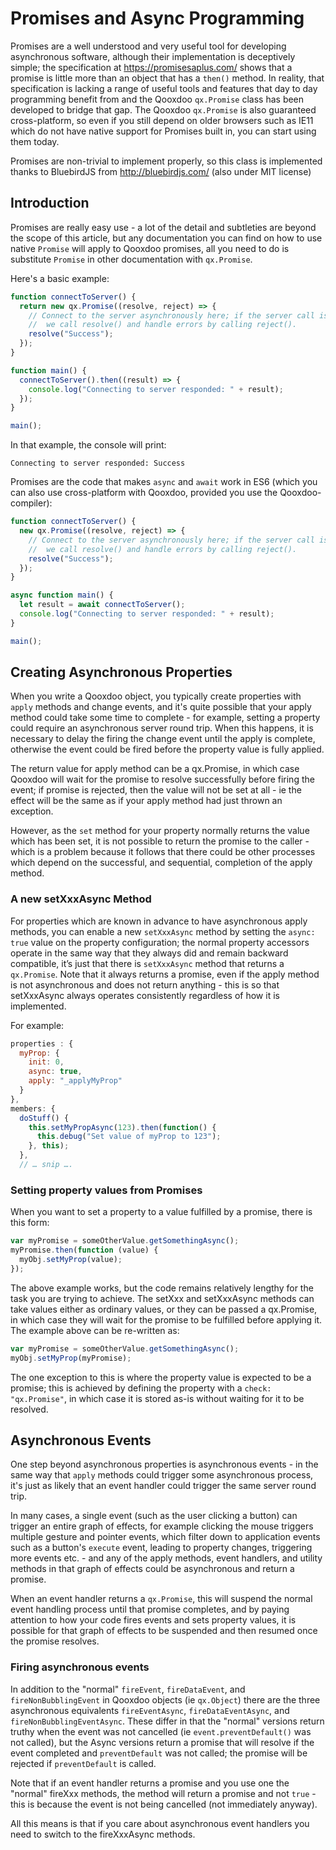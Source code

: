 # Promises and Async Programming

Promises are a well understood and very useful tool for developing asynchronous
software, although their implementation is deceptively simple; the specification
at <https://promisesaplus.com/> shows that a promise is little more than an
object that has a `then()` method. In reality, that specification is lacking a
range of useful tools and features that day to day programming benefit from and
the Qooxdoo `qx.Promise` class has been developed to bridge that gap. The
Qooxdoo `qx.Promise` is also guaranteed cross-platform, so even if you still
depend on older browsers such as IE11 which do not have native support for
Promises built in, you can start using them today.

Promises are non-trivial to implement properly, so this class is implemented
thanks to BluebirdJS from <http://bluebirdjs.com/> (also under MIT license)

## Introduction

Promises are really easy use - a lot of the detail and subtleties are beyond the
scope of this article, but any documentation you can find on how to use native
`Promise` will apply to Qooxdoo promises, all you need to do is substitute
`Promise` in other documentation with `qx.Promise`.

Here's a basic example:

```javascript
function connectToServer() {
  return new qx.Promise((resolve, reject) => {
    // Connect to the server asynchronously here; if the server call is successful,
    //  we call resolve() and handle errors by calling reject().
    resolve("Success");
  });
}

function main() {
  connectToServer().then((result) => {
    console.log("Connecting to server responded: " + result);
  });
}

main();
```

In that example, the console will print:

```
Connecting to server responded: Success
```

Promises are the code that makes `async` and `await` work in ES6 (which you can
also use cross-platform with Qooxdoo, provided you use the Qooxdoo-compiler):

```javascript
function connectToServer() {
  new qx.Promise((resolve, reject) => {
    // Connect to the server asynchronously here; if the server call is successful,
    //  we call resolve() and handle errors by calling reject().
    resolve("Success");
  });
}

async function main() {
  let result = await connectToServer();
  console.log("Connecting to server responded: " + result);
}

main();
```

## Creating Asynchronous Properties

When you write a Qooxdoo object, you typically create properties with `apply`
methods and change events, and it's quite possible that your apply method could
take some time to complete - for example, setting a property could require an
asynchronous server round trip. When this happens, it is necessary to delay the
firing the change event until the apply is complete, otherwise the event could
be fired before the property value is fully applied.

The return value for apply method can be a qx.Promise, in which case Qooxdoo
will wait for the promise to resolve successfully before firing the event; if
promise is rejected, then the value will not be set at all - ie the effect will
be the same as if your apply method had just thrown an exception.

However, as the `set` method for your property normally returns the value which
has been set, it is not possible to return the promise to the caller - which is
a problem because it follows that there could be other processes which depend on
the successful, and sequential, completion of the apply method.

### A new setXxxAsync Method

For properties which are known in advance to have asynchronous apply methods,
you can enable a new `setXxxAsync` method by setting the `async: true` value on
the property configuration; the normal property accessors operate in the same
way that they always did and remain backward compatible, it’s just that there is
`setXxxAsync` method that returns a `qx.Promise`. Note that it always returns a
promise, even if the apply method is not asynchronous and does not return
anything - this is so that setXxxAsync always operates consistently regardless
of how it is implemented.

For example:

```javascript
properties : {
  myProp: {
    init: 0,
    async: true,
    apply: "_applyMyProp"
  }
},
members: {
  doStuff() {
    this.setMyPropAsync(123).then(function() {
      this.debug("Set value of myProp to 123");
    }, this);
  },
  // … snip ….
```

### Setting property values from Promises

When you want to set a property to a value fulfilled by a promise, there is this
form:

```javascript
var myPromise = someOtherValue.getSomethingAsync();
myPromise.then(function (value) {
  myObj.setMyProp(value);
});
```

The above example works, but the code remains relatively lengthy for the task
you are trying to achieve. The setXxx and setXxxAsync methods can take values
either as ordinary values, or they can be passed a qx.Promise, in which case
they will wait for the promise to be fulfilled before applying it. The example
above can be re-written as:

```javascript
var myPromise = someOtherValue.getSomethingAsync();
myObj.setMyProp(myPromise);
```

The one exception to this is where the property value is expected to be a
promise; this is achieved by defining the property with a `check: "qx.Promise"`,
in which case it is stored as-is without waiting for it to be resolved.

## Asynchronous Events

One step beyond asynchronous properties is asynchronous events - in the same way
that `apply` methods could trigger some asynchronous process, it's just as
likely that an event handler could trigger the same server round trip.

In many cases, a single event (such as the user clicking a button) can trigger
an entire graph of effects, for example clicking the mouse triggers multiple
gesture and pointer events, which filter down to application events such as a
button's `execute` event, leading to property changes, triggering more events
etc. - and any of the apply methods, event handlers, and utility methods in that
graph of effects could be asynchronous and return a promise.

When an event handler returns a `qx.Promise`, this will suspend the normal event
handling process until that promise completes, and by paying attention to how
your code fires events and sets property values, it is possible for that graph
of effects to be suspended and then resumed once the promise resolves.

### Firing asynchronous events

In addition to the "normal" `fireEvent`, `fireDataEvent`, and
`fireNonBubblingEvent` in Qooxdoo objects (ie `qx.Object`) there are the three
asynchronous equivalents `fireEventAsync`, `fireDataEventAsync`, and
`fireNonBubblingEventAsync`. These differ in that the "normal" versions return
truthy when the event was not cancelled (ie `event.preventDefault()` was not
called), but the Async versions return a promise that will resolve if the event
completed and `preventDefault` was not called; the promise will be rejected if
`preventDefault` is called.

Note that if an event handler returns a promise and you use one the "normal"
fireXxx methods, the method will return a promise and not `true` - this is
because the event is not being cancelled (not immediately anyway).

All this means is that if you care about asynchronous event handlers you need to
switch to the fireXxxAsync methods.
